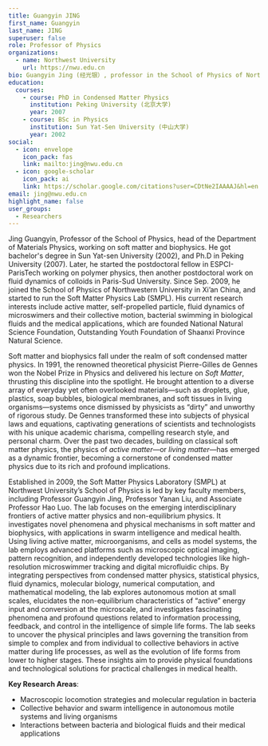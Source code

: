 ```yaml
---
title: Guangyin JING
first_name: Guangyin
last_name: JING
superuser: false
role: Professor of Physics
organizations:
  - name: Northwest University
    url: https://nwu.edu.cn
bio: Guangyin Jing (经光银）, professor in the School of Physics of Northwest University, focus on active soft matter and the non-equilibrium physics of single cell level-- bacteria as a living machinery-- accross different levels.
education:
  courses:
    - course: PhD in Condensed Matter Physics
      institution: Peking University (北京大学)
      year: 2007
    - course: BSc in Physics
      institution: Sun Yat-Sen University (中山大学)
      year: 2002
social:
  - icon: envelope
    icon_pack: fas
    link: mailto:jing@nwu.edu.cn
  - icon: google-scholar
    icon_pack: ai
    link: https://scholar.google.com/citations?user=CDtNe2IAAAAJ&hl=en
email: jing@nwu.edu.cn
highlight_name: false
user_groups:
  - Researchers
---
```

Jing Guangyin, Professor of the School of Physics, head of the Department of Materials Physics, working on soft matter and biophysics. He got bachelor's degree in Sun Yat-sen University (2002), and Ph.D in Peking University (2007). Later, he started the postdoctoral fellow in ESPCI-ParisTech working on polymer physics, then another postdoctoral work on fluid dynamics of colloids in Paris-Sud University. Since Sep. 2009, he joined the School of Physics of Northwestern University in Xi’an China, and started to run the Soft Matter Physics Lab (SMPL). His current research interests include active matter, self-propelled particle, fluid dynamics of microswimers and their collective motion, bacterial swimming in biological fluids and the medical applications, which are founded National Natural Science Foundation, Outstanding Youth Foundation of Shaanxi Province Natural Science.

Soft matter and biophysics fall under the realm of soft condensed matter physics. In 1991, the renowned theoretical physicist Pierre-Gilles de Gennes won the Nobel Prize in Physics and delivered his lecture on *Soft Matter*, thrusting this discipline into the spotlight. He brought attention to a diverse array of everyday yet often overlooked materials—such as droplets, glue, plastics, soap bubbles, biological membranes, and soft tissues in living organisms—systems once dismissed by physicists as “dirty” and unworthy of rigorous study. De Gennes transformed these into subjects of physical laws and equations, captivating generations of scientists and technologists with his unique academic charisma, compelling research style, and personal charm. Over the past two decades, building on classical soft matter physics, the physics of *active matter*—or *living matter*—has emerged as a dynamic frontier, becoming a cornerstone of condensed matter physics due to its rich and profound implications.

Established in 2009, the Soft Matter Physics Laboratory (SMPL) at Northwest University’s School of Physics is led by key faculty members, including Professor Guangyin Jing, Professor Yanan Liu, and Associate Professor Hao Luo. The lab focuses on the emerging interdisciplinary frontiers of active matter physics and non-equilibrium physics. It investigates novel phenomena and physical mechanisms in soft matter and biophysics, with applications in swarm intelligence and medical health. Using living active matter, microorganisms, and cells as model systems, the lab employs advanced platforms such as microscopic optical imaging, pattern recognition, and independently developed technologies like high-resolution microswimmer tracking and digital microfluidic chips. By integrating perspectives from condensed matter physics, statistical physics, fluid dynamics, molecular biology, numerical computation, and mathematical modeling, the lab explores autonomous motion at small scales, elucidates the non-equilibrium characteristics of “active” energy input and conversion at the microscale, and investigates fascinating phenomena and profound questions related to information processing, feedback, and control in the intelligence of simple life forms. The lab seeks to uncover the physical principles and laws governing the transition from simple to complex and from individual to collective behaviors in active matter during life processes, as well as the evolution of life forms from lower to higher stages. These insights aim to provide physical foundations and technological solutions for practical challenges in medical health.

**Key Research Areas**:  
- Macroscopic locomotion strategies and molecular regulation in bacteria  
- Collective behavior and swarm intelligence in autonomous motile systems and living organisms  
- Interactions between bacteria and biological fluids and their medical applications  